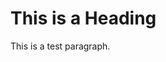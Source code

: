 <html>
<head>
<title>INP  RUM test</title>
</head>
<body>

<h1>This is a Heading</h1>
<p>This is a test paragraph.</p>

</body>
</html>
